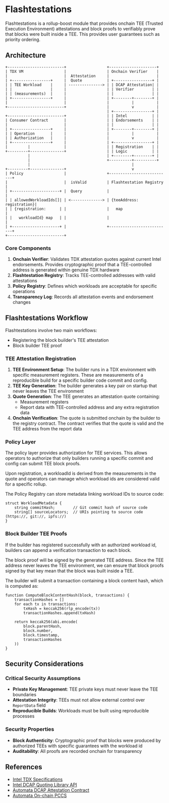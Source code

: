 # Flashtestations

Flashtestations is a rollup-boost module that provides onchain TEE (Trusted Execution Environment) attestations and block proofs to verifiably prove that blocks were built inside a TEE. This provides user guarantees such as priority ordering.

## Architecture

```text
+-------------------------+                  +---------------------+
| TDX VM                  |                  | Onchain Verifier    |
|                         |  Attestation     |                     |
| +-----------------+     |  Quote           | +-----------------+ |
| | TEE Workload    |     | ---------------> | | DCAP Attestation| |
| |                 |     |                  | | Verifier        | |
| | (measurements)  |     |                  | |                 | |
| +-----------------+     |                  | +--------+--------+ |
|                         |                  |          |          |
+-------------------------+                  |          v          |
                                             | +-----------------+ |
+-------------------------+                  | | Intel           | |
| Consumer Contract       |                  | | Endorsements    | |
|                         |                  | |                 | |
| +-----------------+     |                  | +--------+--------+ |
| | Operation       |     |                  |          |          |
| | Authorization   |     |                  |          v          |
| +-----------------+     |                  | +-----------------+ |
|         |               |                  | | Registration    | |
+---------+---------------+                  | | Logic           | |
          |                                  | +--------+--------+ |
          |                                  +----------+----------+
          |                                             |
+---------+---------------+                             v
| Policy                  |                  +---------------------------+
|                         |  isValid         | Flashtestation Registry   |
| +---------------------+ |  Query           |                           |
| | allowedWorkloadIds[]| | <--------------> | {teeAddress: registration}|
| | {registration:      | |                  |   map                     |
| |   workloadId} map   | |                  |                           |
| +---------------------+ |                  +---------------------------+
+-------------------------+
```

### Core Components

1. **Onchain Verifier**: Validates TDX attestation quotes against current Intel endorsements. Provides cryptographic proof that a TEE-controlled address is generated within genuine TDX hardware
2. **Flashtestation Registry**: Tracks TEE-controlled addresses with valid attestations
3. **Policy Registry**: Defines which workloads are acceptable for specific operations
4. **Transparency Log**: Records all attestation events and endorsement changes

## Flashtestations Workflow

Flashtestations involve two main workflows:

- Registering the block builder's TEE attestation 
- Block builder TEE proof

### TEE Attestation Registration

1. **TEE Environment Setup**: The builder runs in a TDX environment with specific measurement registers. These are measurements of a reproducible build for a specific builder code commit and config.
2. **TEE Key Generation**: The builder generates a key pair on startup that never leaves the TEE environment
3. **Quote Generation**: The TEE generates an attestation quote containing:
   - Measurement registers
   - Report data with TEE-controlled address and any extra registration data
3. **Onchain Verification**: The quote is submitted onchain by the builder to the registry contract. The contract verifies that the quote is valid and the TEE address from the report data

### Policy Layer

The policy layer provides authorization for TEE services. This allows operators to authorize that only builders running a specific commit and config can submit TEE block proofs. 

Upon registration, a workloadId is derived from the measurements in the quote and operators can manage which workload ids are considered valid for a specific rollup.

The Policy Registry can store metadata linking workload IDs to source code:

```solidity
struct WorkloadMetadata {
    string commitHash;        // Git commit hash of source code
    string[] sourceLocators;  // URIs pointing to source code (https://, git://, ipfs://)
}
```

### Block Builder TEE Proofs

If the builder has registered successfully with an authorized workload id, builders can append a verification transaction to each block.

The block proof will be signed by the generated TEE address. Since the TEE address never leaves the TEE environment, we can ensure that block proofs signed by that key mean that the block was built inside a TEE.

The builder will submit a transaction containing a block content hash, which is computed as:

```solidity
function ComputeBlockContentHash(block, transactions) {
    transactionHashes = []
    for each tx in transactions:
        txHash = keccak256(rlp_encode(tx))
        transactionHashes.append(txHash)
    
    return keccak256(abi.encode(
        block.parentHash,
        block.number,
        block.timestamp,
        transactionHashes
    ))
}
```

## Security Considerations

### Critical Security Assumptions

- **Private Key Management**: TEE private keys must never leave the TEE boundaries
- **Attestation Integrity**: TEEs must not allow external control over `ReportData` field
- **Reproducible Builds**: Workloads must be built using reproducible processes

### Security Properties

- **Block Authenticity**: Cryptographic proof that blocks were produced by authorized TEEs with specific guarantees with the workload id
- **Auditability**: All proofs are recorded onchain for transparency

## References

- [Intel TDX Specifications](https://www.intel.com/content/www/us/en/developer/tools/trust-domain-extensions/documentation.html)
- [Intel DCAP Quoting Library API](https://download.01.org/intel-sgx/latest/dcap-latest/linux/docs/Intel_TDX_DCAP_Quoting_Library_API.pdf)
- [Automata DCAP Attestation Contract](https://github.com/automata-network/automata-dcap-attestation)
- [Automata On-chain PCCS](https://github.com/automata-network/automata-on-chain-pccs)
